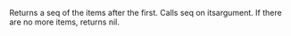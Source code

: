 Returns a seq of the items after the first. Calls seq on itsargument.  If there are no more items, returns nil.